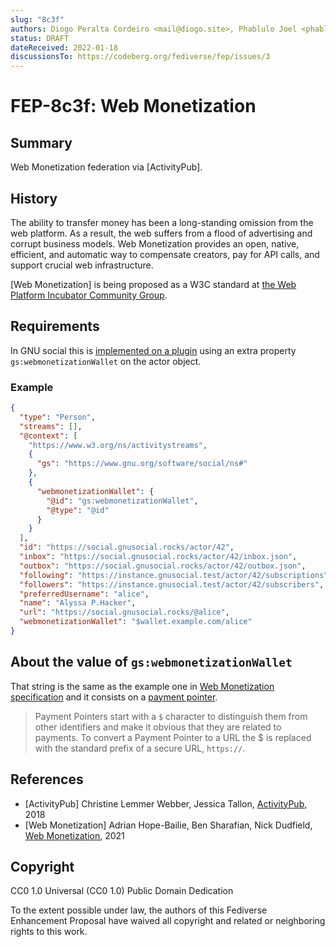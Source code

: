 ```yaml
---
slug: "8c3f"
authors: Diogo Peralta Cordeiro <mail@diogo.site>, Phablulo Joel <phablulo@gmail.com>
status: DRAFT
dateReceived: 2022-01-18
discussionsTo: https://codeberg.org/fediverse/fep/issues/3
---
```

# FEP-8c3f: Web Monetization


## Summary

Web Monetization federation via [ActivityPub].


## History

The ability to transfer money has been a long-standing omission from the web platform. As a result, the web suffers from a flood of advertising and corrupt business models. Web Monetization provides an open, native, efficient, and automatic way to compensate creators, pay for API calls, and support crucial web infrastructure.

[Web Monetization] is being proposed as a W3C standard at [the Web Platform Incubator Community Group](https://discourse.wicg.io/t/proposal-web-monetization-a-new-revenue-model-for-the-web/3785).


## Requirements

In GNU social this is [implemented on a plugin](https://code.undefinedhackers.net/GNUsocial/gnu-social/src/branch/v3/plugins/WebMonetization/WebMonetization.php#L243) using an extra property `gs:webmonetizationWallet` on the actor object.


### Example

```json
{
  "type": "Person",
  "streams": [],
  "@context": [
    "https://www.w3.org/ns/activitystreams",
    {
      "gs": "https://www.gnu.org/software/social/ns#"
    },
    {
      "webmonetizationWallet": {
        "@id": "gs:webmonetizationWallet",
        "@type": "@id"
      }
    }
  ],
  "id": "https://social.gnusocial.rocks/actor/42",
  "inbox": "https://social.gnusocial.rocks/actor/42/inbox.json",
  "outbox": "https://social.gnusocial.rocks/actor/42/outbox.json",
  "following": "https://instance.gnusocial.test/actor/42/subscriptions",
  "followers": "https://instance.gnusocial.test/actor/42/subscribers",
  "preferredUsername": "alice",
  "name": "Alyssa P.Hacker",
  "url": "https://social.gnusocial.rocks/@alice",
  "webmonetizationWallet": "$wallet.example.com/alice"
}
```

## About the value of `gs:webmonetizationWallet`

That string is the same as the example one in [Web Monetization specification](https://webmonetization.org/specification.html#web-monetization-meta-tag)
and it consists on a [payment pointer](https://paymentpointers.org/#syntax/).

> Payment Pointers start with a `$` character to distinguish them from other identifiers and make it obvious that they are related to payments. To convert a Payment Pointer to a URL the $ is replaced with the standard prefix of a secure URL, `https://`.


## References

- [ActivityPub] Christine Lemmer Webber, Jessica Tallon, [ActivityPub](https://www.w3.org/TR/activitypub/), 2018
- [Web Monetization] Adrian Hope-Bailie, Ben Sharafian, Nick Dudfield, [Web Monetization](https://webmonetization.org/), 2021


## Copyright

CC0 1.0 Universal (CC0 1.0) Public Domain Dedication

To the extent possible under law, the authors of this Fediverse Enhancement Proposal have waived all copyright and related or neighboring rights to this work.
